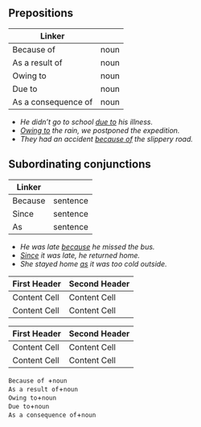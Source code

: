 ## Prepositions
Linker        |       |   
-------------       | -------------
Because of          | noun 
As a result of      | noun 
Owing to            | noun 
Due to              | noun 
As a consequence of | noun 

* _He didn’t go to school <ins>due to</ins> his illness._
* _<ins>Owing to</ins> the rain, we postponed the expedition._
* _They had an accident <ins>because of</ins> the slippery road._

## Subordinating conjunctions
| Linker |  |
----------                  | -------
Because                     | sentence 
Since                       | sentence 
As                          | sentence 

* _He was late <ins>because</ins> he missed the bus._
* _<ins>Since</ins> it was late, he returned home._
* _She stayed home <ins>as</ins> it was too cold outside._



First Header  | Second Header
------------- | -------------
Content Cell  | Content Cell
Content Cell  | Content Cell

| First Header  | Second Header |
| ------------- | ------------- |
| Content Cell  | Content Cell  |
| Content Cell  | Content Cell  |

`Because of `+`noun` <br>
`As a result of`+`noun` <br>
`Owing to`+`noun` <br>
`Due to`+`noun` <br>
`As a consequence of`+`noun` <br>
